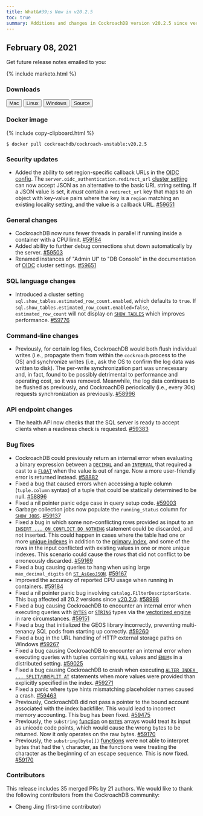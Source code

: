 ```yaml
---
title: What&#39;s New in v20.2.5
toc: true
summary: Additions and changes in CockroachDB version v20.2.5 since version v20.2.4
---
```


## February 08, 2021

Get future release notes emailed to you:

{% include marketo.html %}


### Downloads

<div id="os-tabs" class="clearfix">
    <a href="https://binaries.cockroachdb.com/cockroach-v20.2.5.darwin-10.9-amd64.tgz"><button id="mac" data-eventcategory="mac-binary-release-notes">Mac</button></a>
    <a href="https://binaries.cockroachdb.com/cockroach-v20.2.5.linux-amd64.tgz"><button id="linux" data-eventcategory="linux-binary-release-notes">Linux</button></a>
    <a href="https://binaries.cockroachdb.com/cockroach-v20.2.5.windows-6.2-amd64.zip"><button id="windows" data-eventcategory="windows-binary-release-notes">Windows</button></a>
    <a href="https://binaries.cockroachdb.com/cockroach-v20.2.5.src.tgz"><button id="source" data-eventcategory="source-release-notes">Source</button></a>
</div>

### Docker image

{% include copy-clipboard.html %}
~~~shell
$ docker pull cockroachdb/cockroach-unstable:v20.2.5
~~~


### Security updates

- Added the ability to set region-specific callback URLs in the [OIDC config](../v20.2/sso.html). The `server.oidc_authentication.redirect_url` [cluster setting](../v20.2/cluster-settings.html) can now accept JSON as an alternative to the basic URL string setting. If a JSON value is set, it *must* contain a `redirect_url` key that maps to an object with key-value pairs where the key is a `region` matching an existing locality setting, and the value is a callback URL. [#59651][#59651]

### General changes

- CockroachDB now runs fewer threads in parallel if running inside a container with a CPU limit. [#59184][#59184]
- Added ability to further debug connections shut down automatically by the server. [#59503][#59503]
- Renamed instances of "Admin UI" to "DB Console" in the documentation of [OIDC](../v20.2/sso.html) cluster settings. [#59651][#59651]

### SQL language changes

- Introduced a cluster setting `sql.show_tables.estimated_row_count.enabled`, which defaults to `true`. If `sql.show_tables.estimated_row_count.enabled=false`, `estimated_row_count` will not display on [`SHOW TABLES`](../v20.2/show-tables.html) which improves performance. [#59776][#59776]

### Command-line changes

- Previously, for certain log files, CockroachDB would both flush individual writes (i.e., propagate them from within the `cockroach` process to the OS) and synchronize writes (i.e., ask the OS to confirm the log data was written to disk). The per-write synchronization part was unnecessary and, in fact, found to be possibly detrimental to performance and operating cost, so it was removed. Meanwhile, the log data continues to be flushed as previously, and CockroachDB periodically (i.e., every 30s) requests synchronization as previously. [#58996][#58996]

### API endpoint changes

- The health API now checks that the SQL server is ready to accept clients when a readiness check is requested. [#59383][#59383]

### Bug fixes

- CockroachDB could previously return an internal error when evaluating a binary expression between a [`DECIMAL`](../v20.2/decimal.html) and an [`INTERVAL`](../v20.2/interval.html) that required a cast to a [`FLOAT`](../v20.2/float.html) when the value is out of range. Now a more user-friendly error is returned instead. [#58882][#58882]
- Fixed a bug that caused errors when accessing a tuple column (`tuple.column` syntax) of a tuple that could be statically determined to be null. [#58896][#58896]
- Fixed a nil pointer panic edge case in query setup code. [#59003][#59003]
- Garbage collection jobs now populate the `running_status` column for [`SHOW JOBS`](../v20.2/show-jobs.html). [#59137][#59137]
- Fixed a bug in which some non-conflicting rows provided as input to an [`INSERT ... ON CONFLICT DO NOTHING`](../v20.2/insert.html) statement could be discarded, and not inserted. This could happen in cases where the table had one or more [unique indexes](../v20.2/unique.html) in addition to the [primary index](../v20.2/primary-key.html), and some of the rows in the input conflicted with existing values in one or more unique indexes. This scenario could cause the rows that did not conflict to be erroneously discarded. [#59169][#59169]
- Fixed a bug causing queries to hang when using large `max_decimal_digits` on [`ST_AsGeoJSON`](../v20.2/geojson.html). [#59167][#59167]
- Improved the accuracy of reported CPU usage when running in containers. [#59184][#59184]
- Fixed a nil pointer panic bug involving `catalog.FilterDescriptorState`. This bug affected all 20.2 versions since [v20.2.0](v20.2.0.html). [#58998][#58998]
- Fixed a bug causing CockroachDB to encounter an internal error when executing queries with [`BYTES`](../v20.2/bytes.html) or [`STRING`](../v20.2/string.html) types via the [vectorized engine](../v20.2/vectorized-execution.html) in rare circumstances. [#59151][#59151]
- Fixed a bug that initialized the GEOS library incorrectly, preventing multi-tenancy SQL pods from starting up correctly. [#59260][#59260]
- Fixed a bug in the URL handling of HTTP external storage paths on Windows [#59267][#59267]
- Fixed a bug causing CockroachDB to encounter an internal error when executing queries with tuples containing `NULL` values and [`ENUM`](../v20.2/enum.html)s in a distributed setting. [#59025][#59025]
- Fixed a bug causing CockroachDB to crash when executing [`ALTER INDEX ... SPLIT/UNSPLIT AT`](alter-index.html) statements when more values were provided than explicitly specified in the index. [#59271][#59271]
- Fixed a panic where type hints mismatching placeholder names caused a crash. [#59463][#59463]
- Previously, CockroachDB did not pass a pointer to the bound account associated with the index backfiller. This would lead to incorrect memory accounting. This bug has been fixed. [#59475][#59475]
- Previously, the `substring` [function](../v20.2/functions-and-operators.html) on [`BYTES`](../v20.2/bytes.html) arrays would treat its input as unicode code points, which would cause the wrong bytes to be returned. Now it only operates on the raw bytes. [#59170][#59170]
- Previously, the `substring(byte[])` [functions](../v20.2/functions-and-operators.html) were not able to interpret bytes that had the `\` character, as the functions were treating the character as the beginning of an escape sequence. This is now fixed. [#59170][#59170]

### Contributors

This release includes 35 merged PRs by 21 authors.
We would like to thank the following contributors from the CockroachDB community:

- Cheng Jing (first-time contributor)

[#58882]: https://github.com/cockroachdb/cockroach/pull/58882
[#58896]: https://github.com/cockroachdb/cockroach/pull/58896
[#58996]: https://github.com/cockroachdb/cockroach/pull/58996
[#58998]: https://github.com/cockroachdb/cockroach/pull/58998
[#59003]: https://github.com/cockroachdb/cockroach/pull/59003
[#59025]: https://github.com/cockroachdb/cockroach/pull/59025
[#59137]: https://github.com/cockroachdb/cockroach/pull/59137
[#59151]: https://github.com/cockroachdb/cockroach/pull/59151
[#59167]: https://github.com/cockroachdb/cockroach/pull/59167
[#59169]: https://github.com/cockroachdb/cockroach/pull/59169
[#59170]: https://github.com/cockroachdb/cockroach/pull/59170
[#59184]: https://github.com/cockroachdb/cockroach/pull/59184
[#59260]: https://github.com/cockroachdb/cockroach/pull/59260
[#59267]: https://github.com/cockroachdb/cockroach/pull/59267
[#59271]: https://github.com/cockroachdb/cockroach/pull/59271
[#59383]: https://github.com/cockroachdb/cockroach/pull/59383
[#59463]: https://github.com/cockroachdb/cockroach/pull/59463
[#59475]: https://github.com/cockroachdb/cockroach/pull/59475
[#59503]: https://github.com/cockroachdb/cockroach/pull/59503
[#59651]: https://github.com/cockroachdb/cockroach/pull/59651
[#59776]: https://github.com/cockroachdb/cockroach/pull/59776

